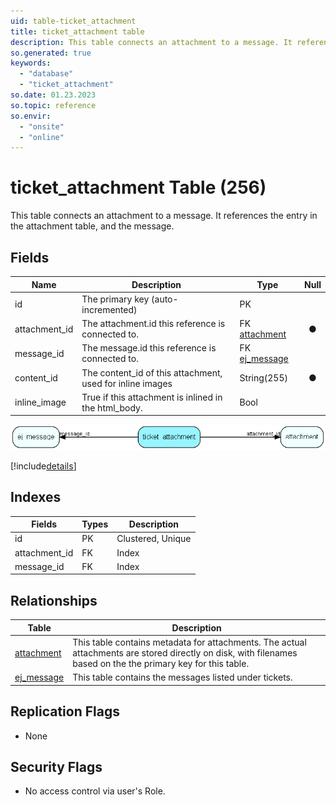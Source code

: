 ```yaml
---
uid: table-ticket_attachment
title: ticket_attachment table
description: This table connects an attachment to a message. It references the entry in the attachment table, and the message.
so.generated: true
keywords:
  - "database"
  - "ticket_attachment"
so.date: 01.23.2023
so.topic: reference
so.envir:
  - "onsite"
  - "online"
---
```


# ticket\_attachment Table (256)

This table connects an attachment to a message. It references the entry in the attachment table, and the message.

## Fields

| Name | Description | Type | Null |
|------|-------------|------|:----:|
|id|The primary key (auto-incremented)|PK| |
|attachment\_id|The attachment.id this reference is connected to.|FK [attachment](attachment.md)|&#x25CF;|
|message\_id|The message.id this reference is connected to.|FK [ej_message](ej-message.md)| |
|content\_id|The content_id of this attachment, used for inline images|String(255)|&#x25CF;|
|inline\_image|True if this attachment is inlined in the html_body.|Bool| |


![ticket_attachment table relationship diagram](./media/ticket_attachment.png)

[!include[details](./includes/ticket-attachment.md)]

## Indexes

| Fields | Types | Description |
|--------|-------|-------------|
|id |PK |Clustered, Unique |
|attachment\_id |FK |Index |
|message\_id |FK |Index |

## Relationships

| Table|  Description |
|------|-------------|
|[attachment](attachment.md)  |This table contains metadata for attachments. The actual attachments are stored directly on disk, with filenames based on the the primary key for this table. |
|[ej\_message](ej-message.md)  |This table contains the messages listed under tickets. |


## Replication Flags

* None

## Security Flags

* No access control via user's Role.

